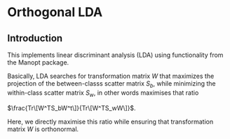 # Orthogonal LDA

## Introduction

This implements linear discriminant analysis (LDA) using functionality from the Manopt package.

Basically, LDA searches for transformation matrix $W$ that maximizes the projection of the between-classs scatter matrix $S_b$, while minimizing the within-class scatter matrix $S_w$, in other words maximises that ratio

$\frac{Tr\[W^TS_bW^t\]}{Tr\[W^TS_wW\]}$.

Here, we directly maximise this ratio while ensuring that transformation matrix $W$ is orthonormal.

